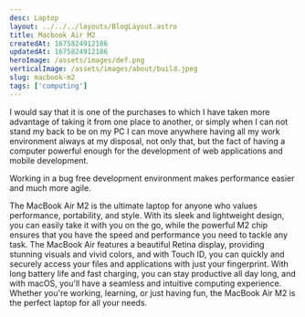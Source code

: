 ```yaml
---
desc: Laptop
layout: ../../../layouts/BlogLayout.astro
title: Macbook Air M2
createdAt: 1675824912186
updatedAt: 1675824912186
heroImage: /assets/images/def.png
verticalImage: /assets/images/about/build.jpeg
slug: macbook-m2
tags: ['computing']
---
```


I would say that it is one of the purchases to which I have taken more advantage of taking it from one place to another, or simply when I can not stand my back to be on my PC I can move anywhere having all my work environment always at my disposal, not only that, but the fact of having a computer powerful enough for the development of web applications and mobile development.

Working in a bug free development environment makes performance easier and much more agile.

The MacBook Air M2 is the ultimate laptop for anyone who values performance, portability, and style. With its sleek and lightweight design, you can easily take it with you on the go, while the powerful M2 chip ensures that you have the speed and performance you need to tackle any task. The MacBook Air features a beautiful Retina display, providing stunning visuals and vivid colors, and with Touch ID, you can quickly and securely access your files and applications with just your fingerprint. With long battery life and fast charging, you can stay productive all day long, and with macOS, you'll have a seamless and intuitive computing experience. Whether you're working, learning, or just having fun, the MacBook Air M2 is the perfect laptop for all your needs.
